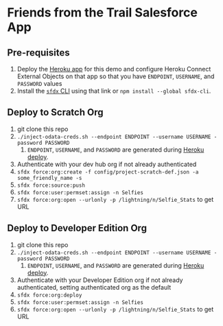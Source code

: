 # Friends from the Trail Salesforce App

## Pre-requisites

1. Deploy the [Heroku app](https://github.com/heroku-examples/friends-from-the-trail-demo) for this demo and configure Heroku Connect External Objects on that app so that you have `ENDPOINT`, `USERNAME`, and `PASSWORD` values
1. Install the [`sfdx` CLI](https://developer.salesforce.com/tools/sfdxcli) using that link or `npm install --global sfdx-cli`.

## Deploy to Scratch Org

1. git clone this repo
1. `./inject-odata-creds.sh --endpoint ENDPOINT --username USERNAME -password PASSWORD`
    1. `ENDPOINT`, `USERNAME`, and `PASSWORD` are generated during [Heroku deploy](https://github.com/heroku-examples/friends-from-the-trail-demo#readme).
1. Authenticate with your dev hub org if not already authenticated
1. `sfdx force:org:create -f config/project-scratch-def.json -a some_friendly_name -s`
1. `sfdx force:source:push`
1. `sfdx force:user:permset:assign -n Selfies`
1. `sfdx force:org:open --urlonly -p /lightning/n/Selfie_Stats` to get URL

## Deploy to Developer Edition Org

1. git clone this repo
1. `./inject-odata-creds.sh --endpoint ENDPOINT --username USERNAME -password PASSWORD`
    1. `ENDPOINT`, `USERNAME`, and `PASSWORD` are generated during [Heroku deploy](https://github.com/heroku-examples/friends-from-the-trail-demo#readme).
1. Authenticate with your Developer Edition org if not already authenticated, setting authenticated org as the default
1. `sfdx force:org:deploy`
1. `sfdx force:user:permset:assign -n Selfies`
1. `sfdx force:org:open --urlonly -p /lightning/n/Selfie_Stats` to get URL
